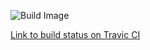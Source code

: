 ![Build Image](https://travis-ci.com/tkwok/testing.svg?branch=master)

[Link to build status on Travic CI](https://travis-ci.com/tkwok/testing)
